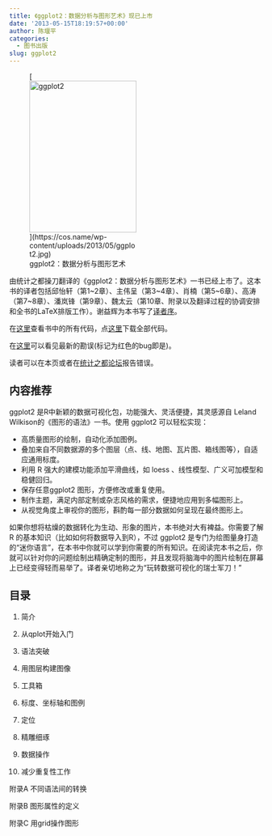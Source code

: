 ```yaml
---
title: 《ggplot2：数据分析与图形艺术》现已上市
date: '2013-05-15T18:19:57+00:00'
author: 陈堰平
categories:
  - 图书出版
slug: ggplot2
---
```


<figure id="attachment_7804" style="width: 212px" class="wp-caption aligncenter">[<img class="size-medium wp-image-7804" alt="ggplot2" src="https://cos.name/wp-content/uploads/2013/05/ggplot2-212x300.jpg" width="212" height="300" srcset="https://cos.name/wp-content/uploads/2013/05/ggplot2-212x300.jpg 212w, https://cos.name/wp-content/uploads/2013/05/ggplot2.jpg 354w" sizes="(max-width: 212px) 100vw, 212px" />](https://cos.name/wp-content/uploads/2013/05/ggplot2.jpg)<figcaption class="wp-caption-text">ggplot2：数据分析与图形艺术</figcaption></figure> 

由统计之都操刀翻译的《ggplot2：数据分析与图形艺术》一书已经上市了。这本书的译者包括邱怡轩（第1~2章）、主伟呈（第3~4章）、肖楠（第5~6章）、高涛（第7~8章）、潘岚锋（第9章）、魏太云（第10章、附录以及翻译过程的协调安排和全书的LaTeX排版工作）。谢益辉为本书写了<a href="https://github.com/cosname/ggplot2-translation/blob/master/preface.md" target="_blank">译者序</a>。

在<a href="http://t.cn/zT8K3n7" target="_blank">这里</a>查看书中的所有代码，点<a href="https://github.com/cosname/ggplot2-translation/archive/master.zip" target="_blank">这里</a>下载全部代码。

在<a href="http://t.cn/zHpXZFE" target="_blank">这里</a>可以看见最新的勘误(标记为红色的bug即是)。

读者可以在本页或者在<a href="https://cos.name/cn/topic/110682" target="_blank">统计之都论坛</a>报告错误。

## 内容推荐

ggplot2 是R中新颖的数据可视化包，功能强大、灵活便捷，其灵感源自 Leland Wilkison的《图形的语法》一书。使用 ggplot2 可以轻松实现：

  * 高质量图形的绘制，自动化添加图例。
  * 叠加来自不同数据源的多个图层（点、线、地图、瓦片图、箱线图等），自适应通用标度。
  * 利用 R 强大的建模功能添加平滑曲线，如 loess 、线性模型、广义可加模型和稳健回归。
  * 保存任意ggplot2 图形，方便修改或重复使用。
  * 制作主题，满足内部定制或杂志风格的需求，便捷地应用到多幅图形上。
  * 从视觉角度上审视你的图形，斟酌每一部分数据如何呈现在最终图形上。

如果你想将枯燥的数据转化为生动、形象的图片，本书绝对大有裨益。你需要了解 R 的基本知识（比如如何将数据导入到R），不过 ggplot2 是专门为绘图量身打造的“迷你语言”，在本书中你就可以学到你需要的所有知识。在阅读完本书之后，你就可以针对你的问题绘制出精确定制的图形，并且发现将脑海中的图片绘制在屏幕上已经变得轻而易举了。译者亲切地称之为“玩转数据可视化的瑞士军刀！”

## 目录

1. 简介
  
2. 从qplot开始入门
  
3. 语法突破
  
4. 用图层构建图像
  
5. 工具箱
  
6. 标度、坐标轴和图例
  
7. 定位
  
8. 精雕细琢
  
9. 数据操作
  
10. 减少重复性工作
  
附录A 不同语法间的转换
  
附录B 图形属性的定义
  
附录C 用grid操作图形

